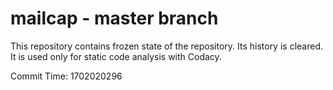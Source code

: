 # mailcap - master branch

This repository contains frozen state of the repository.
Its history is cleared. It is used only for static code
analysis with Codacy.

Commit Time: 1702020296